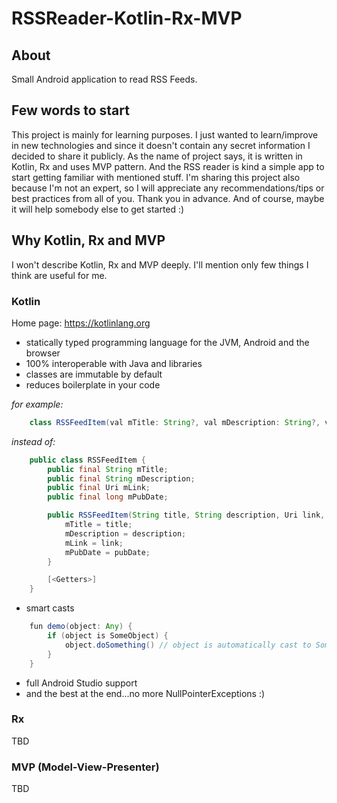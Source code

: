 # RSSReader-Kotlin-Rx-MVP
## About
Small Android application to read RSS Feeds.

## Few words to start
This project is mainly for learning purposes. I just wanted to learn/improve in new technologies and since it doesn't contain any secret information I decided to share it publicly. As the name of project says, it is written in Kotlin, Rx and uses MVP pattern. And the RSS reader is kind a simple app to start getting familiar with mentioned stuff. I'm sharing this project also because I'm not an expert, so I will appreciate any recommendations/tips or best practices from all of you. Thank you in advance. And of course, maybe it will help somebody else to get started :)

## Why Kotlin, Rx and MVP
I won't describe Kotlin, Rx and MVP deeply. I'll mention only few things I think are useful for me.

### Kotlin
Home page: https://kotlinlang.org

* statically typed programming language for the JVM, Android and the browser
* 100% interoperable with Java and libraries
* classes are immutable by default
* reduces boilerplate in your code

_for example:_

```java
    class RSSFeedItem(val mTitle: String?, val mDescription: String?, val mLink: Uri?, val mPubDate: Long)
```

_instead of:_

```java
    public class RSSFeedItem {
        public final String mTitle;
        public final String mDescription;
        public final Uri mLink;
        public final long mPubDate;

        public RSSFeedItem(String title, String description, Uri link, long pubDate) {
            mTitle = title;
            mDescription = description;
            mLink = link;
            mPubDate = pubDate;
        }

        [<Getters>]
    }
```

* smart casts

```java
    fun demo(object: Any) {
        if (object is SomeObject) {
            object.doSomething() // object is automatically cast to SomeObject
        }
    }
```

* full Android Studio support
* and the best at the end...no more NullPointerExceptions :)

### Rx
TBD

### MVP (Model-View-Presenter)
TBD